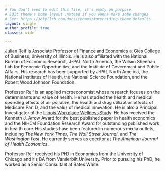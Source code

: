 ```yaml
---
# You don't need to edit this file, it's empty on purpose.
# Edit theme's home layout instead if you wanna make some changes
# See: https://jekyllrb.com/docs/themes/#overriding-theme-defaults
layout: single
author_profile: true
classes: wide

---
```


Julian Reif is Associate Professor of Finance and Economics at Gies College of Business, University of Illinois. He is also affiliated with the National Bureau of Economic Research, J-PAL North America, the Wilson Sheehan Lab for Economic Opportunities, and the Institute of Government and Public Affairs. His research has been supported by J-PAL North America, the National Institutes of Health, the National Science Foundation, and the Robert Wood Johnson Foundation. 

Professor Reif is an applied microeconomist whose research focuses on the determinants and value of health. He has studied the health and medical spending effects of air pollution, the health and drug utilization effects of Medicare Part D, and the value of medical innovation. He is also a Principal Investigator of the [Illinois Workplace Wellness Study](https://www.nber.org/programs-projects/projects-and-centers/illinois-workplace-wellness). He has received the Kenneth J. Arrow Award for the best published paper in health economics and the NIHCM Foundation Research Award for outstanding published work in health care. His studies have been featured in numerous media outlets, including *The New York Times*, *The Wall Street Journal*, and *The Washington Post*. He currently serves as coeditor at *The American Journal of Health Economics*.


Professor Reif received his PhD in Economics from the University of Chicago and his BA from Vanderbilt University. Prior to pursuing his PhD, he worked as a Senior Consultant at Bates White.
